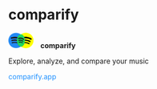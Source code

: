 # comparify

<img src="src/img/logo.png" style="width:50px;"/>&emsp;<b>comparify</b>

Explore, analyze, and compare your music

<a style="color:#1e90ff;text-decoration:none" href="https://comparify.app">comparify.app</a>
